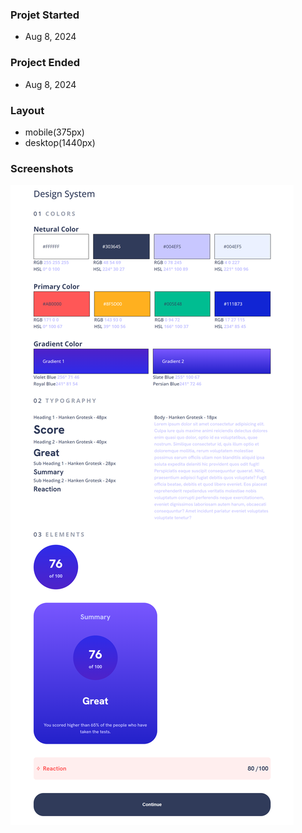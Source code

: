 ### Projet Started
- Aug 8, 2024

### Project Ended
- Aug 8, 2024

### Layout
- mobile(375px)
- desktop(1440px)

### Screenshots

![design-system](./assets/screenshots/design-system.png)
